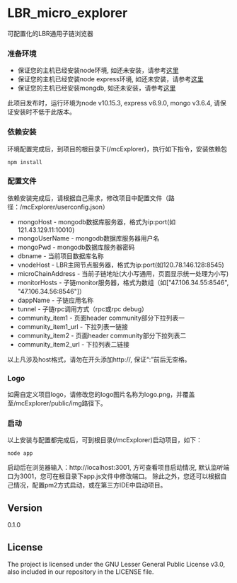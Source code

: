 # LBR_micro_explorer

可配置化的LBR通用子链浏览器

### 准备环境

* 保证您的主机已经安装node环境, 如还未安装，请参考[这里](https://docs.npmjs.com/downloading-and-installing-node-js-and-npm) 
* 保证您的主机已经安装node express环境, 如还未安装，请参考[这里](http://expressjs.com/en/starter/installing.html) 
* 保证您的主机已经安装mongdb, 如还未安装，请参考[这里](https://docs.mongodb.com/manual/installation/) 

此项目发布时，运行环境为node v10.15.3, express v6.9.0, mongo v3.6.4, 请保证安装时不低于此版本。

### 依赖安装

环境配置完成后，到项目的根目录下(/mcExplorer)，执行如下指令，安装依赖包

```
npm install
```

### 配置文件

依赖安装完成后，请根据自己需求，修改项目中配置文件（路径：/mcExplorer/userconfig.json）

* mongoHost - mongodb数据库服务器，格式为ip:port(如121.43.129.11:10010)
* mongoUserName - mongodb数据库服务器用户名
* mongoPwd - mongodb数据库服务器密码
* dbname - 当前项目数据库名称
* vnodeHost - LBR主网节点服务器，格式为ip:port(如120.78.146.128:8545)
* microChainAddress - 当前子链地址(大小写通用，页面显示统一处理为小写)
* monitorHosts - 子链monitor服务器，格式为数组（如["47.106.34.55:8546", "47.106.34.56:8546"]）
* dappName - 子链应用名称
* tunnel - 子链rpc调用方式（rpc或rpc debug）
* community_item1 - 页面header community部分下拉列表一
* community_item1_url - 下拉列表一链接
* community_item2 - 页面header community部分下拉列表二
* community_item2_url - 下拉列表二链接

以上凡涉及host格式，请勿在开头添加http://, 保证“:”前后无空格。

### Logo
如需自定义项目logo，请修改您的logo图片名称为logo.png，并覆盖至/mcExplorer/public/img路径下。

### 启动

以上安装与配置都完成后，可到根目录(/mcExplorer)启动项目，如下：

```
node app
```
启动后在浏览器输入：http://localhost:3001, 方可查看项目启动情况, 默认监听端口为3001，您可在根目录下app.js文件中修改端口。
除此之外，您还可以根据自己情况，配置pm2方式启动，或在第三方IDE中启动项目。

## Version

0.1.0

## License
The project is licensed under the GNU Lesser General Public License v3.0, also included in our repository in the LICENSE file.




